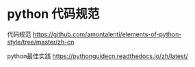 # python 代码规范

代码规范
https://github.com/amontalenti/elements-of-python-style/tree/master/zh-cn

python最佳实践
https://pythonguidecn.readthedocs.io/zh/latest/

